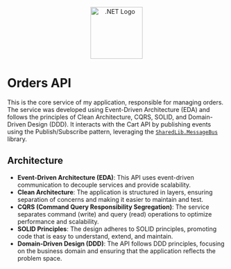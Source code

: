 <p align="center">
  <a href="https://dotnet.microsoft.com/" target="blank"><img src="https://upload.wikimedia.org/wikipedia/commons/e/ee/.NET_Core_Logo.svg" width="120" alt=".NET Logo" /></a>
</p>

# Orders API

This is the core service of my application, responsible for managing orders. The service was developed using Event-Driven Architecture (EDA) and follows the principles of Clean Architecture, CQRS, SOLID, and Domain-Driven Design (DDD). It interacts with the Cart API by publishing events using the Publish/Subscribe pattern, leveraging the [`SharedLib.MessageBus`](https://github.com/Guidev123/EA-SharedLib) library.

## Architecture

- **Event-Driven Architecture (EDA)**: This API uses event-driven communication to decouple services and provide scalability.
- **Clean Architecture**: The application is structured in layers, ensuring separation of concerns and making it easier to maintain and test.
- **CQRS (Command Query Responsibility Segregation)**: The service separates command (write) and query (read) operations to optimize performance and scalability.
- **SOLID Principles**: The design adheres to SOLID principles, promoting code that is easy to understand, extend, and maintain.
- **Domain-Driven Design (DDD)**: The API follows DDD principles, focusing on the business domain and ensuring that the application reflects the problem space.
